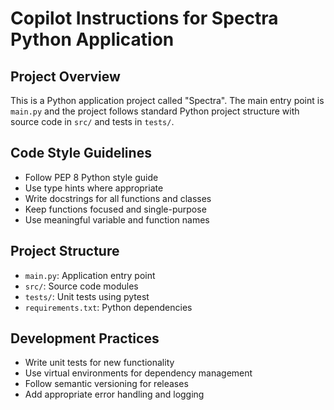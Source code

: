 <!-- Use this file to provide workspace-specific custom instructions to Copilot. For more details, visit https://code.visualstudio.com/docs/copilot/copilot-customization#_use-a-githubcopilotinstructionsmd-file -->

# Copilot Instructions for Spectra Python Application

## Project Overview
This is a Python application project called "Spectra". The main entry point is `main.py` and the project follows standard Python project structure with source code in `src/` and tests in `tests/`.

## Code Style Guidelines
- Follow PEP 8 Python style guide
- Use type hints where appropriate
- Write docstrings for all functions and classes
- Keep functions focused and single-purpose
- Use meaningful variable and function names

## Project Structure
- `main.py`: Application entry point
- `src/`: Source code modules
- `tests/`: Unit tests using pytest
- `requirements.txt`: Python dependencies

## Development Practices
- Write unit tests for new functionality
- Use virtual environments for dependency management
- Follow semantic versioning for releases
- Add appropriate error handling and logging
